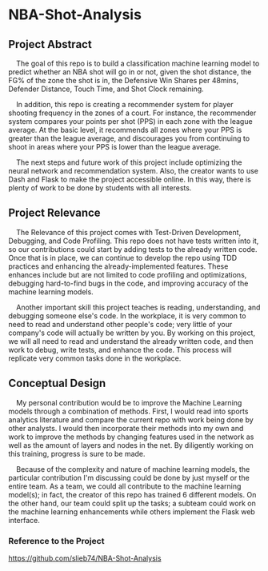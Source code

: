 # NBA-Shot-Analysis

## Project Abstract
&nbsp;&nbsp;&nbsp;&nbsp;The goal of this repo is to build a classification machine learning model to predict whether an NBA shot will go in or not, given the shot distance, the FG% of the zone the shot is in, the Defensive Win Shares per 48mins, Defender Distance, Touch Time, and Shot Clock remaining.

&nbsp;&nbsp;&nbsp;&nbsp;In addition, this repo is creating a recommender system for player shooting frequency in the zones of a court. For instance, the recommender system compares your points per shot (PPS) in each zone with the league average. At the basic level, it recommends all zones where your PPS is greater than the league average, and discourages you from continuing to shoot in areas where your PPS is lower than the league average.

&nbsp;&nbsp;&nbsp;&nbsp;The next steps and future work of this project include optimizing the neural network and recommendation system. Also, the creator wants to use Dash and Flask to make the project accessible online. In this way, there is plenty of work to be done by students with all interests.


## Project Relevance
&nbsp;&nbsp;&nbsp;&nbsp;The Relevance of this project comes with Test-Driven Development, Debugging, and Code Profiling. This repo does not have tests written into it, so our contributions could start by adding tests to the already written code. Once that is in place, we can continue to develop the repo using TDD practices and enhancing the already-implemented features. These enhances include but are not limited to code profiling and optimizations, debugging hard-to-find bugs in the code, and improving accuracy of the machine learning models.

&nbsp;&nbsp;&nbsp;&nbsp;Another important skill this project teaches is reading, understanding, and debugging someone else's code. In the workplace, it is very common to need to read and understand other people's code; very little of your company's code will actually be written by you. By working on this project, we will all need to read and understand the already written code, and then work to debug, write tests, and enhance the code. This process will replicate very common tasks done in the workplace.

## Conceptual Design
&nbsp;&nbsp;&nbsp;&nbsp;My personal contribution would be to improve the Machine Learning models through a combination of methods. First, I would read into sports analytics literature and compare the current repo with work being done by other analysts. I would then incorporate their methods into my own and work to improve the methods by changing features used in the network as well as the amount of layers and nodes in the net. By diligently working on this training, progress is sure to be made.

&nbsp;&nbsp;&nbsp;&nbsp;Because of the complexity and nature of machine learning models, the particular contribution I'm discussing could be done by just myself or the entire team. As a team, we could all contribute to the machine learning model(s); in fact, the creator of this repo has trained 6 different models. On the other hand, our team could split up the tasks; a subteam could work on the machine learning enhancements while others implement the Flask web interface. 


### Reference to the Project
https://github.com/slieb74/NBA-Shot-Analysis
